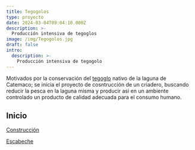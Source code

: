 ```yaml
---
title: Tegogolos
type: proyecto
date: 2024-03-04T09:04:10.000Z
description: >-
  Producción intensiva de tegoglos
image: /img/Tegogolos.jpg
draft: false
intro:
  description: >-
    Producción intensiva de tegogolo
---
```


Motivados por la conservación del [tegoglo](https://es.wikipedia.org/wiki/Pomacea) nativo de la laguna de Catemaco; se inicia el proyecto de cosntrucción de un criadero, buscando reducir la pesca en la laguna misma y producir asi en un ambiente controlado un producto de calidad adecuada para el consumo humano.


## Inicio

[Construcción](/post/tegogolos/inicio)

[Escabeche](https://www.redalyc.org/journal/674/67470553001/html/)
